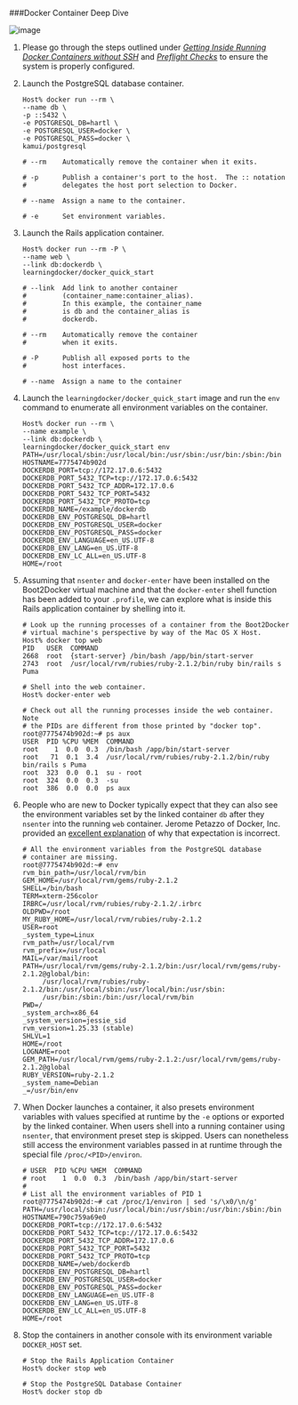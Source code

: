 ###Docker Container Deep Dive

![image](https://s3.amazonaws.com/learningdocker/wordpress/docker-container-deep-dive/deep-diving-whale.jpg)

1.  Please go through the steps outlined under *[Getting Inside Running Docker Containers without SSH](http://learningdocker.com/getting-inside-running-docker-containers-without-ssh/)* and *[Preflight Checks](http://learningdocker.com/preflight-checks/)* to ensure the system is properly configured.

2.  Launch the PostgreSQL database container.

	```
	Host% docker run --rm \
	--name db \
	-p ::5432 \
	-e POSTGRESQL_DB=hartl \
	-e POSTGRESQL_USER=docker \
	-e POSTGRESQL_PASS=docker \
	kamui/postgresql
	
	# --rm    Automatically remove the container when it exits.
	
	# -p      Publish a container's port to the host.  The :: notation 
	#         delegates the host port selection to Docker.
	
	# --name  Assign a name to the container.
	
	# -e      Set environment variables.
	```

3.  Launch the Rails application container.

	```
	Host% docker run --rm -P \
	--name web \
	--link db:dockerdb \
	learningdocker/docker_quick_start
	
	# --link  Add link to another container 
	#         (container_name:container_alias).
	#         In this example, the container_name 
	#         is db and the container_alias is
	#         dockerdb.
	
	# --rm    Automatically remove the container 
	#         when it exits.
	
	# -P      Publish all exposed ports to the 
	#         host interfaces.
	
	# --name  Assign a name to the container
	```

4.  Launch the `learningdocker/docker_quick_start` image and run the `env` command to enumerate all environment variables on the container.
	
	```
	Host% docker run --rm \
	--name example \
	--link db:dockerdb \
	learningdocker/docker_quick_start env
	PATH=/usr/local/sbin:/usr/local/bin:/usr/sbin:/usr/bin:/sbin:/bin
	HOSTNAME=7775474b902d
	DOCKERDB_PORT=tcp://172.17.0.6:5432
	DOCKERDB_PORT_5432_TCP=tcp://172.17.0.6:5432
	DOCKERDB_PORT_5432_TCP_ADDR=172.17.0.6
	DOCKERDB_PORT_5432_TCP_PORT=5432
	DOCKERDB_PORT_5432_TCP_PROTO=tcp
	DOCKERDB_NAME=/example/dockerdb
	DOCKERDB_ENV_POSTGRESQL_DB=hartl
	DOCKERDB_ENV_POSTGRESQL_USER=docker
	DOCKERDB_ENV_POSTGRESQL_PASS=docker
	DOCKERDB_ENV_LANGUAGE=en_US.UTF-8
	DOCKERDB_ENV_LANG=en_US.UTF-8
	DOCKERDB_ENV_LC_ALL=en_US.UTF-8
	HOME=/root
	```
	
5.  Assuming that `nsenter` and `docker-enter` have been installed on the Boot2Docker virtual machine and that the `docker-enter` shell function has been added to your `.profile`, we can explore what is inside this Rails application container by shelling into it.

	```
	# Look up the running processes of a container from the Boot2Docker
	# virtual machine's perspective by way of the Mac OS X Host.
	Host% docker top web
	PID   USER  COMMAND
	2668  root  {start-server} /bin/bash /app/bin/start-server
	2743  root  /usr/local/rvm/rubies/ruby-2.1.2/bin/ruby bin/rails s Puma

	# Shell into the web container.
	Host% docker-enter web

	# Check out all the running processes inside the web container.  Note
	# the PIDs are different from those printed by "docker top".
	root@7775474b902d:~# ps aux
	USER  PID %CPU %MEM  COMMAND
	root    1  0.0  0.3  /bin/bash /app/bin/start-server
	root   71  0.1  3.4  /usr/local/rvm/rubies/ruby-2.1.2/bin/ruby bin/rails s Puma
	root  323  0.0  0.1  su - root
	root  324  0.0  0.3  -su
	root  386  0.0  0.0  ps aux
	```	
6.  People who are new to Docker typically expect that they can also see the environment variables set by the linked container `db` after they `nsenter` into the running `web` container.  Jerome Petazzo of Docker, Inc. provided an [excellent explanation](https://github.com/jpetazzo/nsenter/issues/18) of why that expectation is incorrect.
	
	```
	# All the environment variables from the PostgreSQL database
	# container are missing.
	root@7775474b902d:~# env
	rvm_bin_path=/usr/local/rvm/bin
	GEM_HOME=/usr/local/rvm/gems/ruby-2.1.2
	SHELL=/bin/bash
	TERM=xterm-256color
	IRBRC=/usr/local/rvm/rubies/ruby-2.1.2/.irbrc
	OLDPWD=/root
	MY_RUBY_HOME=/usr/local/rvm/rubies/ruby-2.1.2
	USER=root
	_system_type=Linux
	rvm_path=/usr/local/rvm
	rvm_prefix=/usr/local
	MAIL=/var/mail/root
	PATH=/usr/local/rvm/gems/ruby-2.1.2/bin:/usr/local/rvm/gems/ruby-2.1.2@global/bin:
	     /usr/local/rvm/rubies/ruby-2.1.2/bin:/usr/local/sbin:/usr/local/bin:/usr/sbin:
	     /usr/bin:/sbin:/bin:/usr/local/rvm/bin
	PWD=/
	_system_arch=x86_64
	_system_version=jessie_sid
	rvm_version=1.25.33 (stable)
	SHLVL=1
	HOME=/root
	LOGNAME=root
	GEM_PATH=/usr/local/rvm/gems/ruby-2.1.2:/usr/local/rvm/gems/ruby-2.1.2@global
	RUBY_VERSION=ruby-2.1.2
	_system_name=Debian
	_=/usr/bin/env

	```
	
7.  When Docker launches a container, it also presets environment variables with values specified at runtime by the `-e` options or exported by the linked container.  When users shell into a running container using `nsenter`, that environment preset step is skipped.  Users can nonetheless still access the environment variables passed in at runtime through the special file `/proc/<PID>/environ`.
		
	```
	# USER  PID %CPU %MEM  COMMAND
	# root    1  0.0  0.3  /bin/bash /app/bin/start-server
	#
	# List all the environment variables of PID 1
	root@7775474b902d:~# cat /proc/1/environ | sed 's/\x0/\n/g'
	PATH=/usr/local/sbin:/usr/local/bin:/usr/sbin:/usr/bin:/sbin:/bin
	HOSTNAME=790c759a69e0
	DOCKERDB_PORT=tcp://172.17.0.6:5432
	DOCKERDB_PORT_5432_TCP=tcp://172.17.0.6:5432
	DOCKERDB_PORT_5432_TCP_ADDR=172.17.0.6
	DOCKERDB_PORT_5432_TCP_PORT=5432
	DOCKERDB_PORT_5432_TCP_PROTO=tcp
	DOCKERDB_NAME=/web/dockerdb
	DOCKERDB_ENV_POSTGRESQL_DB=hartl
	DOCKERDB_ENV_POSTGRESQL_USER=docker
	DOCKERDB_ENV_POSTGRESQL_PASS=docker
	DOCKERDB_ENV_LANGUAGE=en_US.UTF-8
	DOCKERDB_ENV_LANG=en_US.UTF-8
	DOCKERDB_ENV_LC_ALL=en_US.UTF-8
	HOME=/root
	```
	
8.  Stop the containers in another console with its environment variable `DOCKER_HOST` set.

	```
	# Stop the Rails Application Container
	Host% docker stop web
	
	# Stop the PostgreSQL Database Container
	Host% docker stop db
	```
	
